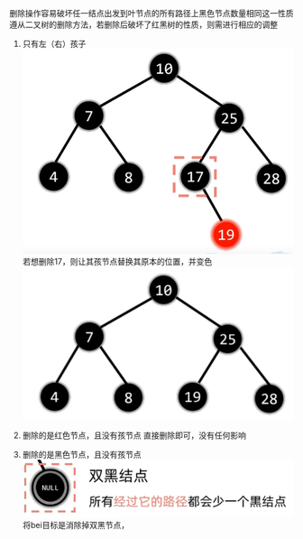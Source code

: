 删除操作容易破坏任一结点出发到叶节点的所有路径上黑色节点数量相同这一性质
遵从二叉树的删除方法，若删除后破坏了红黑树的性质，则需进行相应的调整

1. 只有左（右）孩子![输入图片说明](/imgs/2025-02-25/2WJNpuYe7tSDnBJb.png)
若想删除17，则让其孩节点替换其原本的位置，并变色
![输入图片说明](/imgs/2025-02-25/Jf0VH7KaTyPk1JtO.png)

2. 删除的是红色节点，且没有孩节点
直接删除即可，没有任何影响


3. 删除的是黑色节点，且没有孩节点
 ![输入图片说明](/imgs/2025-02-25/fwX34R0ZtgszOUYY.png)
 将bei目标是消除掉双黑节点，
<!--stackedit_data:
eyJoaXN0b3J5IjpbNDA4NjcyNTc3XX0=
-->
